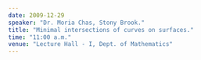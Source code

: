 ```yaml
---
date: 2009-12-29
speaker: "Dr. Moria Chas, Stony Brook."
title: "Minimal intersections of curves on surfaces."
time: "11:00 a.m."
venue: "Lecture Hall - I, Dept. of Mathematics"
---
```


